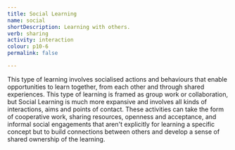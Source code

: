 ```yaml
---
title: Social Learning
name: social
shortDescription: Learning with others.
verb: sharing
activity: interaction
colour: p10-6
permalink: false

---
```

This type of learning involves socialised actions and behaviours that enable opportunities to learn together, from each other and through shared experiences. This type of learning is framed as group work or collaboration, but Social Learning is much more expansive and involves all kinds of interactions, aims and points of contact. These activities can take the form of cooperative work, sharing resources, openness and acceptance, and informal social engagements that aren't explicitly for learning a specific concept but to build connections between others and develop a sense of shared ownership of the learning.